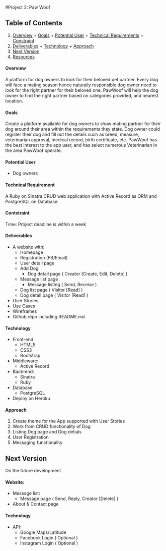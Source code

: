 #Project 2: Paw Woof

## Table of Contents
  1. [Overview](#overview)
    + [Goals](#goals)
    + [Potential User](#potential-user)
    + [Technical Requirements](#technical-requirements)
    + [Constraint](#constraint)
  2. [Deliverables](#deliverables)
    + [Technology](#technology)
    + [Approach](#approach)
  3. [Next Version](#next-version)
  4. [Resources](#resources)

#### Overview
A platform for dog owners to look for their beloved pet partner. Every dog will face a mating season hence naturally responsible dog owner need to look for the right partner for their beloved one. PawWoof will help the dog owner to find the right partner based on categories provided, and nearest location.

#### Goals
Create a platform available for dog owners to show mating partner for their dog around their area within the requirements they state. Dog owner could register their dog and fill out the details such as breed, measure, veterinarian approval, medical record, birth certificate, etc. PawWoof has the best interest to the app user, and has select numerous Veterinarian in the area PawWoof operate.

#### Potential User
+ Dog owners

#### Technical Requirement
A Ruby on Sinatra CRUD web application with Active Record as ORM and PostgreSQL on Database.

#### Contstraint
Time: Project deadline is within a week

#### Deliverables
+ A website with:
    + Homepage
    + Registration (FB/Email)
    + User detail page
    + Add Dog
        + Dog detail page ( Creator [Create, Edit, Delete] )
    + Message list page
        + Message listing ( Send, Receive ) 
    + Dog list page ( Visitor [Read] )
    + Dog detail page ( Visitor [Read] )
+ User Stories
+ Use Cases
+ Wireframes
+ Github repo including README.md

#### Technology
+ Front-end:
    + HTML5
    + CSS3
    + Bootstrap
+ Middleware:
    + Active Record
+ Back-end:
    + Sinatra
    + Ruby
+ Database
    + PostgreSQL
+ Deploy on Heroku

#### Approach
1. Create theme for the App supported with User Stories
2. Work from CRUD functionality of Dog
3. Listing Dog page and Dog detials
4. User Registration
5. Messaging functionality
 
## Next Version
On the future development

#### Website:
+ Message list:
    + Message page ( Send, Reply, Creator [Delete] )
+ About & Contact page

#### Technology
+ API:
    + Google Maps/Latitude
    + Facebook Login ( Optional )
    + Instagram Login ( Optional )